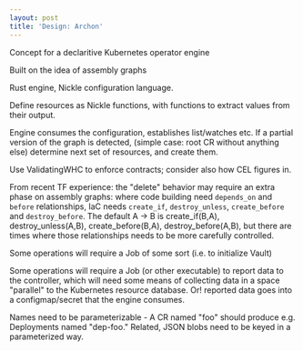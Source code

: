 ```yaml
---
layout: post
title: 'Design: Archon'
---
```


Concept for a declaritive Kubernetes operator engine

Built on the idea of assembly graphs

Rust engine, Nickle configuration language.

Define resources as Nickle functions, with functions to extract values from their output.

Engine consumes the configuration, establishes list/watches etc.
If a partial version of the graph is detected,
(simple case: root CR without anything else)
determine next set of resources, and create them.

Use ValidatingWHC to enforce contracts;
consider also how CEL figures in.

From recent TF experience:
the "delete" behavior may require an extra phase on assembly graphs:
where code building need `depends_on` and `before` relationships,
IaC needs `create_if`, `destroy_unless`, `create_before` and `destroy_before`.
The default A -> B is create_if(B,A), destroy_unless(A,B), create_before(B,A), destroy_before(A,B),
but there are times where those relationships needs to be more carefully controlled.

Some operations will require a Job of some sort (i.e. to initialize Vault)

Some operations will require a Job (or other executable) to report data to the controller,
which will need some means of collecting data
in a space "parallel" to the Kubernetes resource database.
Or! reported data goes into a configmap/secret that the engine consumes.

Names need to be parameterizable -
A CR named "foo" should produce e.g. Deployments named "dep-foo."
Related, JSON blobs need to be keyed in a parameterized way.
